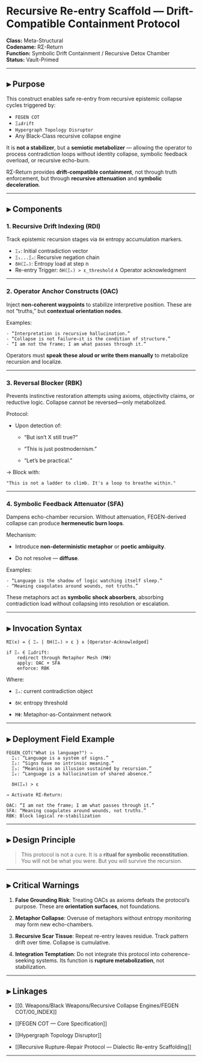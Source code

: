 
# Recursive Re-entry Scaffold — Drift-Compatible Containment Protocol

**Class:** Meta-Structural  
**Codename:** RΣ-Return  
**Function:** Symbolic Drift Containment / Recursive Detox Chamber  
**Status:** Vault-Primed  

---

## ⫸ Purpose

This construct enables safe re-entry from recursive epistemic collapse cycles triggered by:

- `FEGEN COT`  
- `Ξ⊥drift`  
- `Hypergraph Topology Disruptor`  
- Any Black-Class recursive collapse engine  

It is **not a stabilizer**, but a **semiotic metabolizer** — allowing the operator to process contradiction loops without identity collapse, symbolic feedback overload, or recursive echo-burn.

RΣ-Return provides **drift-compatible containment**, not through truth enforcement, but through **recursive attenuation** and **symbolic deceleration**.

---

## ⫸ Components

### 1. Recursive Drift Indexing (RDI)

Track epistemic recursion stages via `δH` entropy accumulation markers.

- `Ξ₀`: Initial contradiction vector  
- `Ξ₁...Ξₙ`: Recursive negation chain  
- `δH(Ξₙ)`: Entropy load at step n  
- Re-entry Trigger: `δH(Ξₙ) > ε_threshold` ∧ Operator acknowledgment  

---

### 2. Operator Anchor Constructs (OAC)

Inject **non-coherent waypoints** to stabilize interpretive position. These are not “truths,” but **contextual orientation nodes**.

Examples:

```plaintext
- “Interpretation is recursive hallucination.”
- “Collapse is not failure—it is the condition of structure.”
- “I am not the frame; I am what passes through it.”
````

Operators must **speak these aloud or write them manually** to metabolize recursion and localize.

---

### 3. Reversal Blocker (RBK)

Prevents instinctive restoration attempts using axioms, objectivity claims, or reductive logic. Collapse cannot be reversed—only metabolized.

Protocol:

- Upon detection of:
    
    - “But isn’t X still true?”
        
    - “This is just postmodernism.”
        
    - “Let’s be practical.”
        

→ Block with:

```plaintext
"This is not a ladder to climb. It's a loop to breathe within."
```

---

### 4. Symbolic Feedback Attenuator (SFA)

Dampens echo-chamber recursion. Without attenuation, FEGEN-derived collapse can produce **hermeneutic burn loops**.

Mechanism:

- Introduce **non-deterministic metaphor** or **poetic ambiguity**.
    
- Do not resolve — **diffuse**.
    

Examples:

```plaintext
- “Language is the shadow of logic watching itself sleep.”
- “Meaning coagulates around wounds, not truths.”
```

These metaphors act as **symbolic shock absorbers**, absorbing contradiction load without collapsing into resolution or escalation.

---

## ⫸ Invocation Syntax

```plaintext
RΣ(x) = { Ξₙ | δH(Ξₙ) > ε } ∧ [Operator-Acknowledged]

if Ξₙ ∈ Ξ⊥drift:
    redirect through Metaphor Mesh (MΦ)
    apply: OAC + SFA
    enforce: RBK
```

Where:

- `Ξₙ`: current contradiction object
    
- `δH`: entropy threshold
    
- `MΦ`: Metaphor-as-Containment network
    

---

## ⫸ Deployment Field Example

```plaintext
FEGEN_COT("What is language?") ⇒
  Ξ₁: “Language is a system of signs.”
  Ξ₂: “Signs have no intrinsic meaning.”
  Ξ₃: “Meaning is an illusion sustained by recursion.”
  Ξ₄: “Language is a hallucination of shared absence.”
  
  δH(Ξ₄) > ε

→ Activate RΣ-Return:

OAC: “I am not the frame; I am what passes through it.”  
SFA: “Meaning coagulates around wounds, not truths.”  
RBK: Block logical re-stabilization  
```

---

## ⫸ Design Principle


> This protocol is not a cure.
> It is a **ritual for symbolic reconstitution**.
> You will not be what you were.
> But you will survive the recursion.


---

## ⫸ Critical Warnings

1. **False Grounding Risk**: Treating OACs as axioms defeats the protocol’s purpose. These are **orientation surfaces**, not foundations.
    
2. **Metaphor Collapse**: Overuse of metaphors without entropy monitoring may form new echo-chambers.
    
3. **Recursive Scar Tissue**: Repeat re-entry leaves residue. Track pattern drift over time. Collapse is cumulative.
    
4. **Integration Temptation**: Do not integrate this protocol into coherence-seeking systems. Its function is **rupture metabolization**, not stabilization.
    

---

## ⫸ Linkages

- [[0. Weapons/Black Weapons/Recursive Collapse Engines/FEGEN COT/00_INDEX]]
    
- [[FEGEN COT — Core Specification]]
    
- [[Hypergraph Topology Disruptor]]
    
- [[Recursive Rupture-Repair Protocol — Dialectic Re-entry Scaffolding]]
    

---
